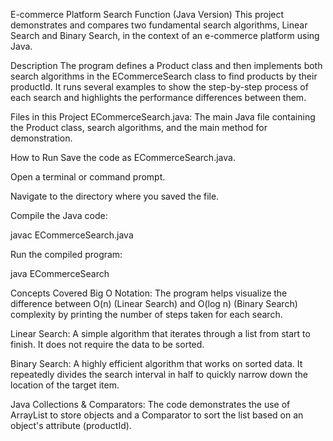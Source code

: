 E-commerce Platform Search Function (Java Version)
This project demonstrates and compares two fundamental search algorithms, Linear Search and Binary Search, in the context of an e-commerce platform using Java.

Description
The program defines a Product class and then implements both search algorithms in the ECommerceSearch class to find products by their productId. It runs several examples to show the step-by-step process of each search and highlights the performance differences between them.

Files in this Project
ECommerceSearch.java: The main Java file containing the Product class, search algorithms, and the main method for demonstration.

How to Run
Save the code as ECommerceSearch.java.

Open a terminal or command prompt.

Navigate to the directory where you saved the file.

Compile the Java code:

javac ECommerceSearch.java

Run the compiled program:

java ECommerceSearch

Concepts Covered
Big O Notation: The program helps visualize the difference between O(n) (Linear Search) and O(log n) (Binary Search) complexity by printing the number of steps taken for each search.

Linear Search: A simple algorithm that iterates through a list from start to finish. It does not require the data to be sorted.

Binary Search: A highly efficient algorithm that works on sorted data. It repeatedly divides the search interval in half to quickly narrow down the location of the target item.

Java Collections & Comparators: The code demonstrates the use of ArrayList to store objects and a Comparator to sort the list based on an object's attribute (productId).